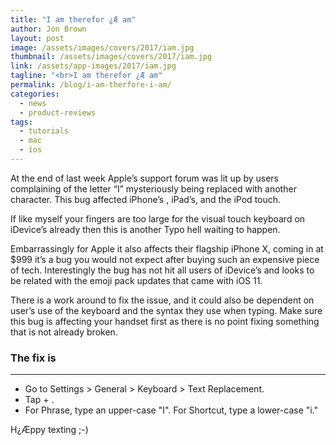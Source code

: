 ```yaml
---
title: "I am therefor ¿Æ am"
author: Jon Brown
layout: post
image: /assets/images/covers/2017/iam.jpg
thumbnail: /assets/images/covers/2017/iam.jpg
link: /assets/app-images/2017/iam.jpg
tagline: "<br>I am therefor ¿Æ am"
permalink: /blog/i-am-therfore-i-am/
categories:
  - news
  - product-reviews
tags:
  - tutorials
  - mac
  - ios
---
```

At the end of last week Apple’s support forum was lit up by users complaining of the letter “I” mysteriously being replaced with another character. This bug affected iPhone’s , iPad’s, and the iPod touch. 

If like myself your fingers are too large for the visual touch keyboard on iDevice’s already then this is another Typo hell waiting to happen.

Embarrassingly for Apple it also affects their flagship iPhone X, coming in at $999 it’s a bug you would not expect after buying such an expensive piece of tech. Interestingly the bug has not hit all users of iDevice’s and looks to be related with the emoji pack updates that came with iOS 11.

There is a work around to fix the issue, and it could also be dependent on user’s use of the keyboard and the syntax they use when typing. Make sure this bug is affecting your handset first as there is no point fixing something that is not already broken.

### The fix is
---
 - Go to Settings > General > Keyboard > Text Replacement.
 - Tap + .
 - For Phrase, type an upper-case "I". For Shortcut, type a lower-case "i."


H¿Æppy texting ;-)
